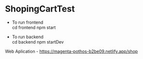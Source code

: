 # ShopingCartTest


- To run frontend  
cd frontend
npm start 

- To  run backend  
cd backend
npm startDev


Web Aplication - https://magenta-pothos-b2be09.netlify.app/shop 
